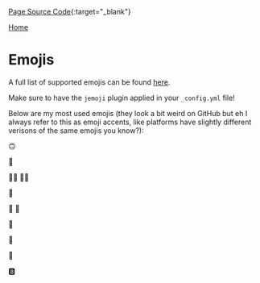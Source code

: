 [Page Source Code](https://github.com/CSC109/MarkdownWebsite/blob/master/emojis.md){:target="_blank"}

[Home](./index)

# Emojis

A full list of supported emojis can be found [here](https://github.com/ikatyang/emoji-cheat-sheet/blob/master/README.md#emoji-cheat-sheet).

Make sure to have the `jemoji` plugin applied in your `_config.yml` file!

Below are my most used emojis (they look a bit weird on GitHub but eh I always refer to this as emoji accents, like platforms have slightly different verisons of the same emojis you know?):

:upside_down_face:

:grimacing:

:man_shrugging: :woman_shrugging:

:raised_hands:

:fist_right: :fist_left:

:eyes:

:frog:

:dart:

:b: